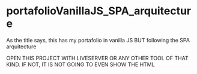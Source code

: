# portafolioVanillaJS_SPA_arquitecture
As the title says, this has my portafolio in vanilla JS BUT  following the SPA arquitecture

OPEN THIS PROJECT WITH LIVESERVER OR ANY OTHER TOOL OF THAT KIND. IF NOT, IT IS NOT GOING TO EVEN SHOW THE HTML
